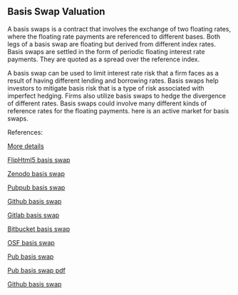 ## Basis Swap Valuation
 
A basis swaps is a contract that involves the exchange of two floating rates, where the floating rate payments are referenced to different bases. Both legs of a basis swap are floating but derived from different 
index rates.  Basis swaps are settled in the form of periodic floating interest rate payments. They are quoted as a spread over the reference index.

A basis swap can be used to limit interest rate risk that a firm faces as a result of having different lending and borrowing rates. Basis swaps help investors to mitigate basis risk that is a type of risk associated 
with imperfect hedging. Firms also utilize basis swaps to hedge the divergence of different rates. Basis swaps could involve many different kinds of reference rates for the floating payments. 
here is an active market for basis swaps.



References:

 
[More details](./IrBasisSwap-27.pdf)
  
[FlipHtml5 basis swap](https://fliphtml5.com/download/download-pdf-file.php?str=x0DZh9GTud3bENXamgTO3gDN3ITPkl0av9mY)
  
[Zenodo basis swap](https://zenodo.org/record/4015555/files/IrBasisSwap-27.pdf)
  
[Pubpub basis swap](https://interestrate.pubpub.org/pub/guflw7pz/download/pdf)
  
[Github basis swap](https://github.com/alanwhite1203/irBasisSwap/raw/main/IrBasisSwap-27.pdf)
  
[Gitlab basis swap](https://gitlab.com/cmrm11/irbasisswap/-/raw/master/IrBasisSwap-27.pdf)
  
[Bitbucket basis swap](https://bitbucket.org/cmrm11/irbasisswap/downloads/IrBasisSwap-27.pdf)
  
[OSF basis swap](https://osf.io/zcyuq/download)

[Pub basis swap](https://interestrate.pubpub.org/pub/guflw7pz/release/1)

[Pub basis swap pdf](https://assets.pubpub.org/zjtsmkdg/51596914483275.pdf)

[Github basis swap](https://github.com/alanwhite1203/irBasisSwap/raw/main/IrBasisSwap-27.pdf)

